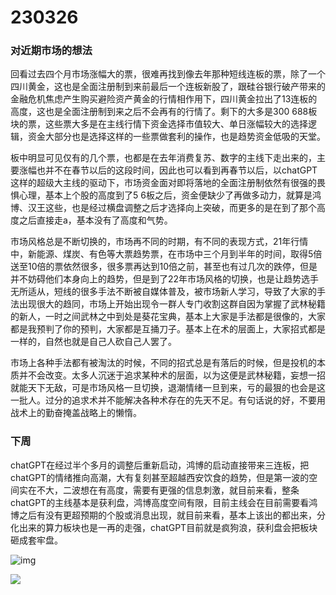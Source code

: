 # 230326

### 对近期市场的想法

回看过去四个月市场涨幅大的票，很难再找到像去年那种短线连板的票，除了一个四川黄金，这也是全面注册制到来前最后一个连板新股了，跟硅谷银行破产带来的金融危机焦虑产生购买避险资产黄金的行情相作用下，四川黄金拉出了13连板的高度，这也是全面注册制到来之后不会再有的行情了。剩下的大多是300 688板块的票，这些票大多是在主线行情下资金选择市值较大、单日涨幅较大的选择逻辑，资金大部分也是选择这样的一些票做套利的操作，也是趋势资金低吸的天堂。

板中明显可见仅有的几个票，也都是在去年消费复苏、数字的主线下走出来的，主要涨幅也并不在春节以后的这段时间，因此也可以看到再春节以后，以chatGPT这样的超级大主线的驱动下，市场资金面对即将落地的全面注册制依然有很强的畏惧心理，基本上个股的高度到了5 6板之后，资金便缺少了再做多动力，就算是鸿博、汉王这些，也是经过横盘调整之后才选择向上突破，而更多的是在到了那个高度之后直接走a，基本没有了高度和气势。

市场风格总是不断切换的，市场再不同的时期，有不同的表现方式，21年行情中，新能源、煤炭、有色等大票趋势票，在市场中三个月到半年的时间，取得5倍送至10倍的票依然很多，很多票再达到10倍之前，甚至也有过几次的跌停，但是并不妨碍他们本身向上的趋势，但是到了22年市场风格的切换，也是让趋势选手无所适从，短线的很多手法不断被自媒体普及，被市场新人学习，导致了大家的手法出现很大的趋同，市场上开始出现令一群人专门收割这群自因为掌握了武林秘籍的新人，一时之间武林之中到处是葵花宝典，基本上大家是手法都是很像的，大家都是我预判了你的预判，大家都是互捅刀子。基本上在术的层面上，大家招式都是一样的，自然也就是自己人砍自己人罢了。

市场上各种手法都有被淘汰的时候，不同的招式总是有落后的时候，但是投机的本质并不会改变。太多人沉迷于追求某种术的层面，以为这便是武林秘籍，妄想一招就能天下无敌，可是市场风格一旦切换，退潮情绪一旦到来，亏的最狠的也会是这一批人。过分的追求术并不能解决各种术存在的先天不足。有句话说的好，不要用战术上的勤奋掩盖战略上的懒惰。



### 下周

chatGPT在经过半个多月的调整后重新启动，鸿博的启动直接带来三连板，把chatGPT的情绪推向高潮，大有复刻甚至超越西安饮食的趋势，但是第一波的空间实在不大，二波想在有高度，需要有更强的信息刺激，就目前来看，整条chatGPT的主线基本是获利盘，鸿博高度空间有限，目前主线会在目前需要看鸿博之后有没有更超预期的个股或消息出现，就目前来看，基本上该出的都出来，分化出来的算力板块也是一再的走强，chatGPT目前就是疯狗浪，获利盘会把板块砸成套牢盘。



![img](https://gitee.com/hhrrzz/pictures/raw/master/images/202303262136890.png)

![](https://gitee.com/hhrrzz/pictures/raw/master/images/202303262100198.png)
